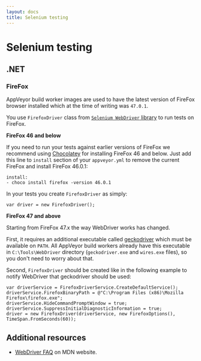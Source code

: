 ```yaml
---
layout: docs
title: Selenium testing
---
```


# Selenium testing

<!--TOC-->

## .NET

### FireFox

AppVeyor build worker images are used to have the latest version of FireFox browser installed which at the time of writing was `47.0.1`.

You use `FirefoxDriver` class from [`Selenium WebDriver` library](https://www.nuget.org/packages/Selenium.WebDriver/) to run tests on FireFox.

**FireFox 46 and below**

If you need to run your tests against earlier versions of FireFox we recommend using [Chocolatey](https://chocolatey.org/packages/Firefox) for installing FireFox 46 and below.
Just add this line to `install` section of your `appveyor.yml` to remove the current FireFox and install FireFox 46.0.1:

    install:
    - choco install firefox -version 46.0.1

In your tests you create `FirefoxDriver` as simply:

    var driver = new FirefoxDriver(); 

**FireFox 47 and above**

Starting from FireFox 47.x the way WebDriver works has changed.

First, it requires an additional executable called [geckodriver](https://github.com/mozilla/geckodriver/releases) which must be available on `PATH`.
All AppVeyor build workers already have this executable in `C:\Tools\WebDriver` directory (`geckodriver.exe` and `wires.exe` files), so you don't need to worry about that.

Second, `FirefoxDriver` should be created like in the following example to notify WebDriver that geckodriver should be used:

    var driverService = FirefoxDriverService.CreateDefaultService();
    driverService.FirefoxBinaryPath = @"C:\Program Files (x86)\Mozilla Firefox\firefox.exe";
    driverService.HideCommandPromptWindow = true;
    driverService.SuppressInitialDiagnosticInformation = true;
    driver = new FirefoxDriver(driverService, new FirefoxOptions(), TimeSpan.FromSeconds(60)); 


## Additional resources

* [WebDriver FAQ](https://developer.mozilla.org/en-US/docs/Mozilla/QA/Marionette/WebDriver) on MDN website.
